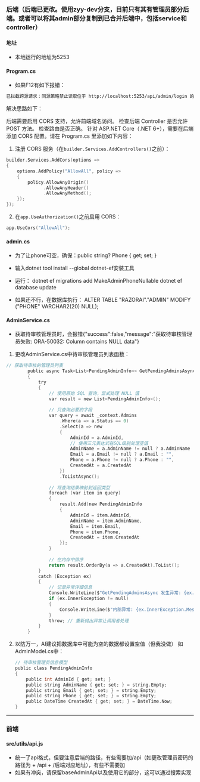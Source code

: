 ### 后端（后端已更改。使用zyy-dev分支，目前只有其有管理员部分后端。或者可以将其admin部分复制到已合并后端中，包括service和controller）
#### 地址
- 本地运行的地址为5253
#### Program.cs
- 如果F12有如下报错：

```bash
已拦截跨源请求：同源策略禁止读取位于 http://localhost:5253/api/admin/login 的远程资源。（原因：CORS 请求未能成功）。状态码：(null)
```

解决思路如下：

后端需要启用 CORS 支持，允许前端域名访问。
检查后端 Controller 是否允许 POST 方法。
检查路由是否正确。
针对 ASP.NET Core（.NET 6+），需要在后端添加 CORS 配置。请在 Program.cs 里添加如下内容：

1. 注册 CORS 服务（在`builder.Services.AddControllers()`之前）：

```c
builder.Services.AddCors(options =>
{
    options.AddPolicy("AllowAll", policy =>
    {
        policy.AllowAnyOrigin()
              .AllowAnyHeader()
              .AllowAnyMethod();
    });
});
```
2. 在`app.UseAuthorization()`之前启用 CORS：

```c
app.UseCors("AllowAll");
```

#### admin.cs
- 为了让phone可空，确保：public string? Phone { get; set; }
- 输入dotnet tool install --global dotnet-ef安装工具
- 运行：
dotnet ef migrations add MakeAdminPhoneNullable
dotnet ef database update

- 如果还不行，在数据库执行：
ALTER TABLE "RAZORAI"."ADMIN" MODIFY ("PHONE" VARCHAR2(20) NULL);

#### AdminService.cs
- 获取待审核管理员时，会报错{"success":false,"message":"获取待审核管理员失败: ORA-50032: Column contains NULL data"}

1. 更改AdminService.cs中待审核管理员列表函数：
```c
// 获取待审核的管理员列表
        public async Task<List<PendingAdminInfo>> GetPendingAdminsAsync()
        {
            try
            {
                // 使用原始 SQL 查询，显式处理 NULL 值
                var result = new List<PendingAdminInfo>();
                
                // 只查询必要的字段
                var query = await _context.Admins
                    .Where(a => a.Status == 0)
                    .Select(a => new 
                    {
                        AdminId = a.AdminId,
                        // 使用三元表达式在SQL级别处理空值
                        AdminName = a.AdminName != null ? a.AdminName : "",
                        Email = a.Email != null ? a.Email : "",
                        Phone = a.Phone != null ? a.Phone : "",
                        CreatedAt = a.CreatedAt
                    })
                    .ToListAsync();
                
                // 将查询结果映射到返回类型
                foreach (var item in query)
                {
                    result.Add(new PendingAdminInfo
                    {
                        AdminId = item.AdminId,
                        AdminName = item.AdminName,
                        Email = item.Email,
                        Phone = item.Phone,
                        CreatedAt = item.CreatedAt
                    });
                }
                
                // 在内存中排序
                return result.OrderBy(a => a.CreatedAt).ToList();
            }
            catch (Exception ex)
            {
                // 记录异常详细信息
                Console.WriteLine($"GetPendingAdminsAsync 发生异常: {ex.Message}");
                if (ex.InnerException != null)
                {
                    Console.WriteLine($"内部异常: {ex.InnerException.Message}");
                }
                throw; // 重新抛出异常让调用者处理
            }
        }
```

2. 以防万一，AI建议把数据库中可能为空的数据都设置空值（但我没做） 
    如AdminModel.cs中：
    ```c
    // 待审核管理员信息模型
    public class PendingAdminInfo
    {
        public int AdminId { get; set; }
        public string AdminName { get; set; } = string.Empty;
        public string Email { get; set; } = string.Empty;
        public string Phone { get; set; } = string.Empty;
        public DateTime CreatedAt { get; set; } = DateTime.Now;
    }
    ```

---

### 前端
#### src/utils/api.js
- 统一了api格式，但要注意后端的路径，有些需要加/api（如更改管理员密码的路径为<baseAdminApi> + /api + /后端对应地址），有些不需要加
- 如果有冲突，请保留baseAdminApi以及使用它的部分，这可以通过搜索实现
